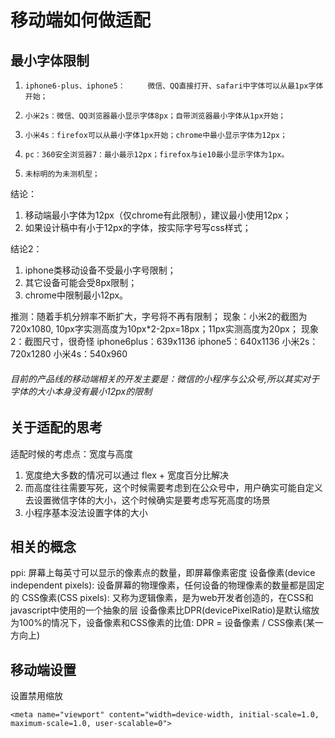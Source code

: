 # 移动端如何做适配
## 最小字体限制
1.     iphone6-plus、iphone5：     微信、QQ直接打开、safari中字体可以从最1px字体开始；
2.     小米2s：微信、QQ浏览器最小显示字体8px；自带浏览器最小字体从1px开始；
3.     小米4s：firefox可以从最小字体1px开始；chrome中最小显示字体为12px；
4.     pc：360安全浏览器7：最小最示12px；firefox与ie10最小显示字体为1px。
5.     未标明的为未测机型；

结论：

1. 移动端最小字体为12px（仅chrome有此限制），建议最小使用12px；
2. 如果设计稿中有小于12px的字体，按实际字号写css样式；

结论2：  

1.  iphone类移动设备不受最小字号限制；
2. 其它设备可能会受8px限制；
3. chrome中限制最小12px。

推测：随着手机分辨率不断扩大，字号将不再有限制；
现象：小米2的截图为720x1080, 10px字实测高度为10px*2-2px=18px；11px实测高度为20px；
现象2：截图尺寸，很奇怪
            iphone6plus：639x1136
            iphone5：640x1136
            小米2s：720x1280
            小米4s：540x960

######  目前的产品线的移动端相关的开发主要是：微信的小程序与公众号,所以其实对于字体的大小本身没有最小12px的限制

## 关于适配的思考

适配时候的考虑点：宽度与高度

1. 宽度绝大多数的情况可以通过 flex + 宽度百分比解决
2. 而高度往往需要写死，这个时候需要考虑到在公众号中，用户确实可能自定义去设置微信字体的大小，这个时候确实是要考虑写死高度的场景
3. 小程序基本没法设置字体的大小

## 相关的概念
ppi: 屏幕上每英寸可以显示的像素点的数量，即屏幕像素密度
设备像素(device independent pixels): 设备屏幕的物理像素，任何设备的物理像素的数量都是固定的
CSS像素(CSS pixels): 又称为逻辑像素，是为web开发者创造的，在CSS和javascript中使用的一个抽象的层
设备像素比DPR(devicePixelRatio)是默认缩放为100%的情况下，设备像素和CSS像素的比值: DPR = 设备像素 / CSS像素(某一方向上)


## 移动端设置
设置禁用缩放
```
<meta name="viewport" content="width=device-width, initial-scale=1.0, maximum-scale=1.0, user-scalable=0">
```
